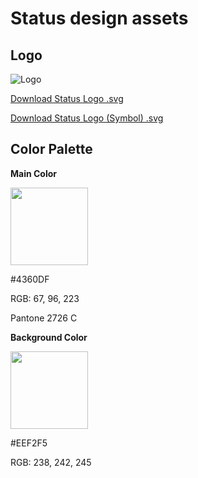 # Status design assets

## Logo

![Logo](https://github.com/status-im/design-guides/blob/master/logo%402x.png "Logo")

[Download Status Logo .svg](https://raw.githubusercontent.com/status-im/design-guides/master/status-logo.svg)

[Download Status Logo (Symbol) .svg](https://github.com/status-im/design-guides/blob/master/status-logo-symbol.svg)

## Color Palette


**Main Color**

<img src="https://github.com/status-im/design-guides/raw/master/marckup/image-blue-color%402x.png" width="124" height="124" />

#4360DF

RGB: 67, 96, 223

Pantone 2726 C


**Background Color**

<img src="https://github.com/status-im/design-guides/raw/master/marckup/image-bg-color%402x.png" width="124" height="124" />

#EEF2F5

RGB: 238, 242, 245
